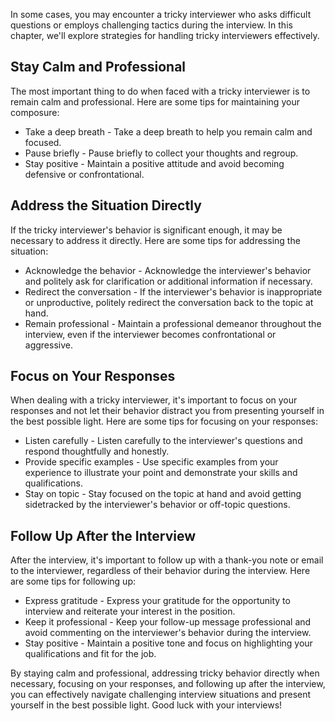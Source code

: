 
In some cases, you may encounter a tricky interviewer who asks difficult questions or employs challenging tactics during the interview. In this chapter, we'll explore strategies for handling tricky interviewers effectively.

Stay Calm and Professional
--------------------------

The most important thing to do when faced with a tricky interviewer is to remain calm and professional. Here are some tips for maintaining your composure:

* Take a deep breath - Take a deep breath to help you remain calm and focused.
* Pause briefly - Pause briefly to collect your thoughts and regroup.
* Stay positive - Maintain a positive attitude and avoid becoming defensive or confrontational.

Address the Situation Directly
------------------------------

If the tricky interviewer's behavior is significant enough, it may be necessary to address it directly. Here are some tips for addressing the situation:

* Acknowledge the behavior - Acknowledge the interviewer's behavior and politely ask for clarification or additional information if necessary.
* Redirect the conversation - If the interviewer's behavior is inappropriate or unproductive, politely redirect the conversation back to the topic at hand.
* Remain professional - Maintain a professional demeanor throughout the interview, even if the interviewer becomes confrontational or aggressive.

Focus on Your Responses
-----------------------

When dealing with a tricky interviewer, it's important to focus on your responses and not let their behavior distract you from presenting yourself in the best possible light. Here are some tips for focusing on your responses:

* Listen carefully - Listen carefully to the interviewer's questions and respond thoughtfully and honestly.
* Provide specific examples - Use specific examples from your experience to illustrate your point and demonstrate your skills and qualifications.
* Stay on topic - Stay focused on the topic at hand and avoid getting sidetracked by the interviewer's behavior or off-topic questions.

Follow Up After the Interview
-----------------------------

After the interview, it's important to follow up with a thank-you note or email to the interviewer, regardless of their behavior during the interview. Here are some tips for following up:

* Express gratitude - Express your gratitude for the opportunity to interview and reiterate your interest in the position.
* Keep it professional - Keep your follow-up message professional and avoid commenting on the interviewer's behavior during the interview.
* Stay positive - Maintain a positive tone and focus on highlighting your qualifications and fit for the job.

By staying calm and professional, addressing tricky behavior directly when necessary, focusing on your responses, and following up after the interview, you can effectively navigate challenging interview situations and present yourself in the best possible light. Good luck with your interviews!
